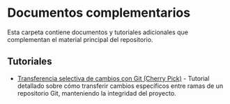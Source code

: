 # Documentos complementarios

Esta carpeta contiene documentos y tutoriales adicionales que complementan el material principal del repositorio.

## Tutoriales

- [Transferencia selectiva de cambios con Git (Cherry Pick)](git-cherry-pick-tutorial.md) - Tutorial detallado sobre cómo transferir cambios específicos entre ramas de un repositorio Git, manteniendo la integridad del proyecto.